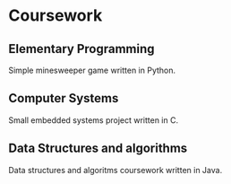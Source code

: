 # Coursework

## Elementary Programming

Simple minesweeper game written in Python.

## Computer Systems

Small embedded systems project written in C.

## Data Structures and algorithms

Data structures and algoritms coursework written in Java.

